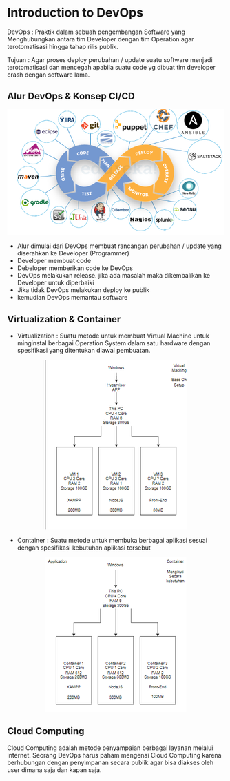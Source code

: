 # Introduction to DevOps

DevOps : Praktik dalam sebuah pengembangan Software yang Menghubungkan antara tim Developer dengan tim Operation agar terotomatisasi hingga tahap rilis publik.

Tujuan : Agar proses deploy perubahan / update suatu software menjadi terotomatisasi dan mencegah apabila suatu code yg dibuat tim developer crash dengan software lama.

## Alur DevOps & Konsep CI/CD

<p align="center"><img src="../week-1/assets/DevOps.png"></p>

- Alur dimulai dari DevOps membuat rancangan perubahan / update yang diserahkan ke Developer (Programmer)
- Developer membuat code
- Debeloper memberikan code ke DevOps
- DevOps melakukan release. jika ada masalah maka dikembalikan ke Developer untuk diperbaiki
- Jika tidak DevOps melakukan deploy ke publik
- kemudian DevOps memantau software



## Virtualization & Container

- Virtualization : Suatu metode untuk membuat Virtual Machine untuk minginstal berbagai Operation System dalam satu hardware dengan spesifikasi yang ditentukan diawal pembuatan.

<p align="center"><img src="../week-1/assets/Virtual Machine.png"></p>

- Container : Suatu metode untuk membuka berbagai aplikasi sesuai dengan spesifikasi kebutuhan aplikasi tersebut

<p align="center"><img src="../week-1/assets/Container.png"></p>

## Cloud Computing

Cloud Computing adalah metode penyampaian berbagai layanan melalui internet. Seorang DevOps harus paham mengenai Cloud Computing karena berhubungan dengan penyimpanan secara publik agar bisa diakses oleh user dimana saja dan kapan saja.

